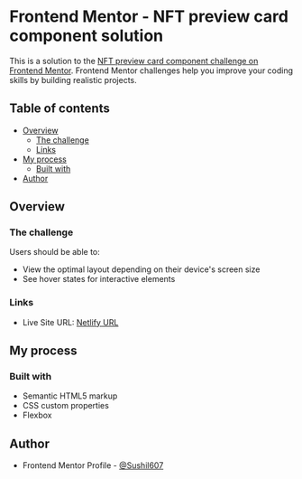 # Frontend Mentor - NFT preview card component solution

This is a solution to the [NFT preview card component challenge on Frontend Mentor](https://www.frontendmentor.io/challenges/nft-preview-card-component-SbdUL_w0U). Frontend Mentor challenges help you improve your coding skills by building realistic projects.

## Table of contents

- [Overview](#overview)
  - [The challenge](#the-challenge)
  - [Links](#links)
- [My process](#my-process)
  - [Built with](#built-with)
- [Author](#author)

## Overview

### The challenge

Users should be able to:

- View the optimal layout depending on their device's screen size
- See hover states for interactive elements

### Links

- Live Site URL: [Netlify URL ](https://nft-preview-card-component-sdb.netlify.app/)

## My process

### Built with

- Semantic HTML5 markup
- CSS custom properties
- Flexbox

## Author

- Frontend Mentor Profile - [@Sushil607](https://www.frontendmentor.io/profile/Sushil607)
